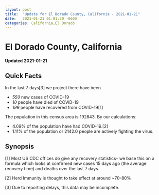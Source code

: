 ```yaml
---
layout: post
title:  "Update for El Dorado County, California - 2021-01-21"
date:   2021-01-21 01:01:29 -0600
categories: California,El Dorado
---
```


# El Dorado County, California
#### Updated 2021-01-21

## Quick Facts

In the last 7 days[3] we project there have been
- *550* new cases of COVID-19
- *10* people have died of COVID-19
- *199* people have recovered from COVID-19[1]

The population in this census area is 192843. By our calculations:
- 4.09% of the population have had COVID-19.[2]
- 1.11% of the population or 2142.0 people are actively fighting the virus.

## Synopsis




[1] Most US CDC offices do give any recovery statistics- we base this on a formula which looks at confirmed new cases
15 days ago (the average recovery time) and deaths over the last 7 days.

[2] Herd Immunity is thought to take effect at around ~70-80%

[3] Due to reporting delays, this data may be incomplete.
 
    